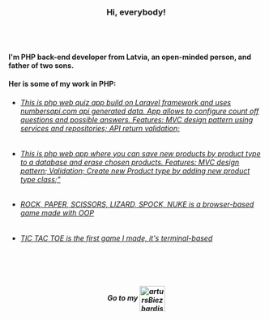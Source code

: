 <br></br>
<h3 align="center">Hi, everybody!</h3>
<br></br>

#### I'm PHP back-end developer from Latvia, an open-minded person, and father of two sons.

#### Her is some of my work in PHP:

* ###### <a href="https://github.com/artursBiezbardis/NumberQuiz" >This is php web quiz app build on Laravel framework and uses numbersapi.com api generated data. App allows to configure count off questions and possible answers. Features:  MVC design pattern using services and repositories; API return validation;</a>
* ###### <a href="https://github.com/artursBiezbardis/scandiWeb" >This is php web app where you can save new products by product type to a database and erase chosen products. Features:  MVC design pattern; Validation; Create new Product type by adding new product type class;" </a>
* ###### <a href="https://github.com/artursBiezbardis/HomeWork2/tree/master/rps" >ROCK, PAPER, SCISSORS, LIZARD, SPOCK, NUKE is a browser-based game made with OOP</a>
* ###### <a href="https://github.com/artursBiezbardis/homeWork/blob/master/Basics%20to%2019.09/array/tic-tac-toe!!.php" >TIC TAC TOE is the first game I made, it's terminal-based</a>

<br></br>
<h5 align="center" >
 Go to my <a href="https://www.linkedin.com/in/arturs-biezbardis/" target="blank"><img align="center" src="https://www.vectorico.com/wp-content/uploads/2018/02/LinkedIn-Icon-squircle.png" alt="artursBiezbardis" height="50" width="50" /></a>
</h5>
